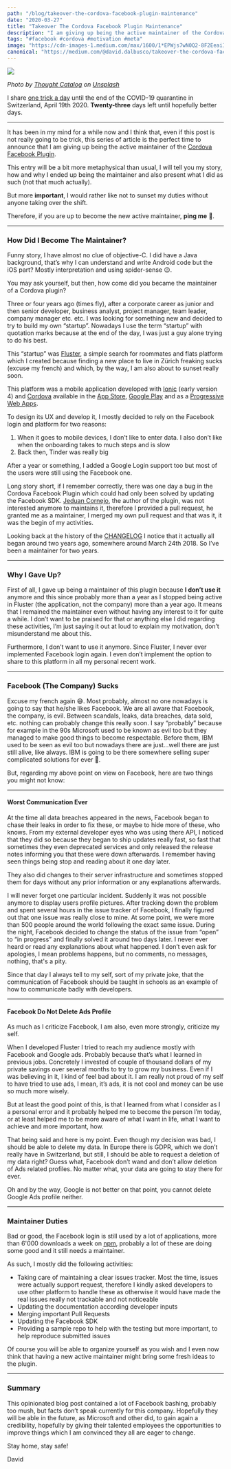 ```yaml
---
path: "/blog/takeover-the-cordova-facebook-plugin-maintenance"
date: "2020-03-27"
title: "Takeover The Cordova Facebook Plugin Maintenance"
description: "I am giving up being the active maintainer of the Cordova Facebook Plugin. Anyone willing to replaceme?"
tags: "#facebook #cordova #motivation #meta"
image: "https://cdn-images-1.medium.com/max/1600/1*EPWjs7wN0Q2-8F2EeaiIqw.png"
canonical: "https://medium.com/@david.dalbusco/takeover-the-cordova-facebook-plugin-maintenance-e0ffd09cacd0"
---
```


![](https://cdn-images-1.medium.com/max/1600/1*EPWjs7wN0Q2-8F2EeaiIqw.png)

*Photo by [Thought Catalog](https://unsplash.com/@thoughtcatalog?utm_source=unsplash&utm_medium=referral&utm_content=creditCopyText) on [Unsplash](https://unsplash.com/s/photos/facebook?utm_source=unsplash&utm_medium=referral&utm_content=creditCopyText)*

I share [one trick a day](https://daviddalbusco.com/blog/how-to-call-the-service-worker-from-the-web-app-context) until the end of the COVID-19 quarantine in Switzerland, April 19th 2020. **Twenty-three** days left until hopefully better days.

*****

It has been in my mind for a while now and I think that, even if this post is not really going to be trick, this series of article is the perfect time to announce that I am giving up being the active maintainer of the [Cordova Facebook Plugin](https://github.com/jeduan/cordova-plugin-facebook4).

This entry will be a bit more metaphysical than usual, I will tell you my story, how and why I ended up being the maintainer and also present what I did as such (not that much actually).

But more **important**, I would rather like not to sunset my duties without anyone taking over the shift.

Therefore, if you are up to become the new active maintainer, **ping me** 🙏.

*****

### How Did I Become The Maintainer?

Funny story, I have almost no clue of objective-C. I did have a Java background, that’s why I can understand and write Android code but the iOS part? Mostly interpretation and using spider-sense 😉.

You may ask yourself, but then, how come did you became the maintainer of a Cordova plugin?

Three or four years ago (times fly), after a corporate career as junior and then senior developer, business analyst, project manager, team leader, company manager etc. etc. I was looking for something new and decided to try to build my own “startup”. Nowadays I use the term “startup” with quotation marks because at the end of the day, I was just a guy alone trying to do his best.

This “startup” was [Fluster](https://fluster.io), a simple search for roommates and flats platform which I created because finding a new place to live in Zürich freaking sucks (excuse my french) and which, by the way, I am also about to sunset really soon.

This platform was a mobile application developed with [Ionic](https://ionicframework.com) (early version 4) and [Cordova](https://cordova.apache.org) available in the [App Store](https://itunes.apple.com/app/id1187266720), [Google Play](https://play.google.com/store/apps/details?id=io.fluster.fluster) and as a [Progressive Web Apps](https://m.fluster.io). 

To design its UX and develop it, I mostly decided to rely on the Facebook login and platform for two reasons:

1. When it goes to mobile devices, I don’t like to enter data. I also don’t like when the onboarding takes to much steps and is slow
2. Back then, Tinder was really big

After a year or something, I added a Google Login support too but most of the users were still using the Facebook one.

Long story short, if I remember correctly, there was one day a bug in the Cordova Facebook Plugin which could had only been solved by updating the Facebook SDK. [Jeduan Cornejo](https://twitter.com/jeduan), the author of the plugin, was not interested anymore to maintains it, therefore I provided a pull request, he granted me as a maintainer, I merged my own pull request and that was it, it was the begin of my activities.

Looking back at the history of the [CHANGELOG](https://github.com/jeduan/cordova-plugin-facebook4/blob/master/CHANGELOG.md) I notice that it actually all began around two years ago, somewhere around March 24th 2018. So I’ve been a maintainer for two years.

*****

### Why I Gave Up?

First of all, I gave up being a maintainer of this plugin because **I don’t use it** anymore and this since probably more than a year as I stopped being active in Fluster (the application, not the company) more than a year ago. It means that I remained the maintainer even without having any interest to it for quite a while. I don’t want to be praised for that or anything else I did regarding these activities, I’m just saying it out at loud to explain my motivation, don’t misunderstand me about this.

Furthermore, I don’t want to use it anymore. Since Fluster, I never ever implemented Facebook login again. I even don’t implement the option to share to this platform in all my personal recent work.

*****

### Facebook (The Company) Sucks

Excuse my french again 😅. Most probably, almost no one nowadays is going to say that he/she likes Facebook. We are all aware that Facebook, the company, is evil. Between scandals, leaks, data breaches, data sold, etc. nothing can probably change this really soon. I say “probably” because for example in the 90s Microsoft used to be known as evil too but they managed to make good things to become respectable. Before them, IBM used to be seen as evil too but nowadays there are just…well there are just still alive, like always. IBM is going to be there somewhere selling super complicated solutions for ever 🤣.

But, regarding my above point on view on Facebook, here are two things you might not know:

*****

#### Worst Communication Ever

At the time all data breaches appeared in the news, Facebook began to chase their leaks in order to fix these, or maybe to hide more of these, who knows. From my external developer eyes who was using there API, I noticed that they did so because they began to ship updates really fast, so fast that sometimes they even deprecated services and only released the release notes informing you that these were down afterwards. I remember having seen things being stop and reading about it one day later.

They also did changes to their server infrastructure and sometimes stopped them for days without any prior information or any explanations afterwards.

I will never forget one particular incident. Suddenly it was not possible anymore to display users profile pictures. After tracking down the problem and spent several hours in the issue tracker of Facebook, I finally figured out that one issue was really close to mine. At some point, we were more than 500 people around the world following the exact same issue. During the night, Facebook decided to change the status of the issue from “open” to “in progress” and finally solved it around two days later. I never ever heard or read any explanations about what happened. I don’t even ask for apologies, I mean problems happens, but no comments, no messages, nothing, that's a pity.

Since that day I always tell to my self, sort of my private joke, that the communication of Facebook should be taught in schools as an example of how to communicate badly with developers.

*****

#### Facebook Do Not Delete Ads Profile

As much as I criticize Facebook, I am also, even more strongly, criticize my self.

When I developed Fluster I tried to reach my audience mostly with Facebook and Google ads. Probably because that’s what I learned in previous jobs. Concretely I invested of couple of thousand dollars of my private savings over several months to try to grow my business.  Even if I was believing in it, I kind of feel bad about it. I am really not proud of my self to have tried to use ads, I mean, it’s ads, it is not cool and money can be use so much more wisely.

But at least the good point of this, is that I learned from what I consider as I a personal error and it probably helped me to become the person I’m today, or at least helped me to be more aware of what I want in life, what I want to achieve and more important, how.

That being said and here is my point. Even though my decision was bad, I should be able to delete my data. In Europe there is GDPR, which we don’t really have in Switzerland, but still, I should be able to request a deletion of my data right? Guess what, Facebook don’t wand and don’t allow deletion of Ads related profiles. No matter what, your data are going to stay there for ever.

Oh and by the way, Google is not better on that point, you cannot delete Google Ads profile neither.

*****

### Maintainer Duties

Bad or good, the Facebook login is still used by a lot of applications, more than 6'000 downloads a week on [npm](https://www.npmjs.com/package/cordova-plugin-facebook4), probably a lot of these are doing some good and it still needs a maintainer.

As such, I mostly did the following activities:

* Taking care of maintaining a clear issues tracker. Most the time, issues were actually support request, therefore I kindly asked developers to use other platform to handle these as otherwise it would have made the real issues really not trackable and not noticeable
* Updating the documentation according developer inputs
* Merging important Pull Requests
* Updating the Facebook SDK
* Providing a sample repo to help with the testing but more important, to help reproduce submitted issues

Of course you will be able to organize yourself as you wish and I even now think that having a new active maintainer might bring some fresh ideas to the plugin.

*****

### Summary

This opinionated blog post contained a lot of Facebook bashing, probably too mush, but facts don’t speak currently for this company. Hopefully they will be able in the future, as Microsoft and other did, to gain again a credibility, hopefully by giving their talented employees the opportunities to improve things which I am convinced they all are eager to change.

Stay home, stay safe!

David
